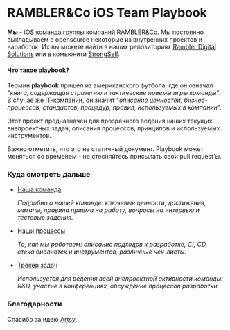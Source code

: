 # RAMBLER&Co iOS Team Playbook

**Мы** - iOS команда группы компаний RAMBLER&Co. Мы постоянно выкладываем в opensource некоторые из внутренних проектов и наработок. Их вы можете найти в наших репозиториях [Rambler Digital Solutions](https://github.com/rambler-digital-solutions) или в комьюнити [StrongSelf](https://github.com/strongself). 

#### Что такое playbook?

Термин **playbook** пришел из американского футбола, где он означал "*книга, содержащая стратегию и тактические приемы игры команды*". В случае же IT-компании, он значит "*описание ценностей, бизнес-процессов, стандартов, процедур, правил, используемых в компании*".

Этот проект предназначен для прозрачного ведения наших текущих внепроектных задач, описания процессов, принципов и используемых инструментов.

Важно отметить, что это не статичный документ. Playbook может меняться со временем - не стесняйтесь присылать свои pull request'ы.

### Куда смотреть дальше

- [Наша команда](/team/README.md)

  *Подробно о нашей команде: ключевые ценности, достижения, митапы, правила приема на работу, вопросы на интервью и тестовые задания.* 

- [Наши процессы](/processes/README.md)

  *То, как мы работаем: описание подходов к разработке, CI, CD, стека библиотек и инструментов, различные чек-листы.*
  
- [Трекер задач](https://github.com/rambler-ios/team/issues)

  *Используется для ведения всей внепроектной активности команды: R&D, участие в конференциях, обсуждение процессов разработки.* 
  
### Благодарности

Спасибо за идею [Artsy](https://github.com/artsy/mobile).
